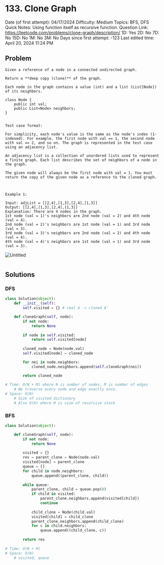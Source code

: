 # 133. Clone Graph

Date (of first attempt): 04/17/2024
Difficulty: Medium
Topics: BFS, DFS
Quick Notes: Using function itself as recursive function.
Question Link: https://leetcode.com/problems/clone-graph/description/
1D: Yes
2D: No
7D: No
15D: No
1M: No
3M: No
Days since first attempt: -123
Last edited time: April 20, 2024 11:24 PM

## Problem

```
Given a reference of a node in a connected undirected graph.

Return a **deep copy (clone)** of the graph.

Each node in the graph contains a value (int) and a list (List[Node]) of its neighbors.

class Node {
    public int val;
    public List<Node> neighbors;
}
 

Test case format:

For simplicity, each node's value is the same as the node's index (1-indexed). For example, the first node with val == 1, the second node with val == 2, and so on. The graph is represented in the test case using an adjacency list.

An adjacency list is a collection of unordered lists used to represent a finite graph. Each list describes the set of neighbors of a node in the graph.

The given node will always be the first node with val = 1. You must return the copy of the given node as a reference to the cloned graph.

 

Example 1:

Input: adjList = [[2,4],[1,3],[2,4],[1,3]]
Output: [[2,4],[1,3],[2,4],[1,3]]
Explanation: There are 4 nodes in the graph.
1st node (val = 1)'s neighbors are 2nd node (val = 2) and 4th node (val = 4).
2nd node (val = 2)'s neighbors are 1st node (val = 1) and 3rd node (val = 3).
3rd node (val = 3)'s neighbors are 2nd node (val = 2) and 4th node (val = 4).
4th node (val = 4)'s neighbors are 1st node (val = 1) and 3rd node (val = 3).
```

![Untitled](133%20Clone%20Graph%20206938b8750742718d51712b2030a7cf/Untitled.png)

```

```

## Solutions

### DFS

```python
class Solution(object):
    def __init__(self):
        self.visited = {} # real A -> cloned A'

    def cloneGraph(self, node):
        if not node:
            return None
        
        if node in self.visited: 
            return self.visited[node]
        
        cloned_node = Node(node.val)
        self.visited[node] = cloned_node

        for nei in node.neighbors:
            cloned_node.neighbors.append(self.cloneGraph(nei))

        return cloned_node
        
# Time: O(N + M) where N is number of nodes, M is number of edges
	# We traverse every node and edge exactly once.
# Space: O(N)
	# Size of visited dictionary
	# Also O(H) where H is size of recursive stack
```

### BFS

```python
class Solution(object):

    def cloneGraph(self, node):
        if not node:
            return None
        
        visited = {}
        res = parent_clone = Node(node.val)
        visited[node] = parent_clone
        queue = []
        for child in node.neighbors:
            queue.append((parent_clone, child))
        
        while queue:
            parent_clone, child = queue.pop(0)
            if child in visited:
                parent_clone.neighbors.append(visited[child])
                continue
            
            child_clone = Node(child.val)
            visited[child] = child_clone
            parent_clone.neighbors.append(child_clone)
            for c in child.neighbors:
                queue.append((child_clone, c))
        
        return res
        
# Time: O(N + M)
# Space: O(N)
	# visited, queue
```
